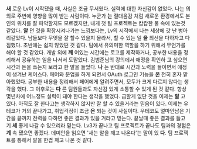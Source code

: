 **새** 로운 Lv이 시작됐을 때, 사실은 조금 무서웠다. 실력에 대한 자신감이 없었다. 나는 의외로 주변에 영향을 많이 받는 사람이다. 누군가
**는** 절대음감 처럼 새로운 환경에서도 본인의 위치를 잘 파악할지도 모르겠지만, 내게 첫 팀 프로젝트는 캄캄한 물 속에 있는것 같았다.
**알** 던 것을 확장시켜나가는 느낌보다는, Lv의 시작에서 나는 세상에 갓 난 병아리같았다. 남들보다 무엇을 잘 할수 있을지 몰라서, 할 수 있는 일
**을** 최선을 다하자고 다짐했다. 초반에는 쉽지 않았떤 것 같다. 팀에서 유의미한 역할을 하기 위해서 무언가를 해야 할 것 같았다. 개발 외에
**깨** 어있는 시간에는 로고를 제작하거나, 공부한 내용을 정리해서 공유하는 일을 나서서 도맡았다. 김범준님의 강의에서 애정을 확인하
**고** 싶으면 시간과 돈을 쓰는지 보라고 한 말을 들었다.
**나** 는 반대로 시간과 노력을 들이면서 애정이 생겨난 케이스다. 페어와 분업을 하게 되면서 OAuth 로그인 기능을
**온** 전히 혼자 맡아했었다. 공부한 내용을 정리해서 페어에게 알려주면서, 모두가 크게 다르지 않다는 생각을 했다. 그 이후로는
**다** 른 팀원들과도 자신감 있게 소통할 수 있게 된 것 같다. 항상 몇년차에 어느정도 실력이 돼야 한다는 생각을 했었다. 급할게 없단 것을 이제는
**알** 고 있다. 아직도 잘 한다고는 생각하지 않지만 잘 할 수 있을거라는 믿음이 있다. 이제는 우테코가 거의 끝나가고, 취업걱정이 조금
**은** 되는 것이 사실이다. 우테코도 얼마안남은 기간을 끝까지 전력을 다하면 좋은 결과가 있을 거라고 믿는다. 끝날때 좋은 결과를 들고 기
**세** 좋게 나갈 수 있으리라 믿는다. Lv3가 끝나고 팀 프로젝트가 끝나도 팀과의 경험은
**계** 속 됐으면 좋겠다. 데미안을 읽으면 '새는 알을 깨고 나온다'는 말이 있
**다**. 팀 프로젝트를 통해서 알을 한겹 깨고 나온 것 같다.
